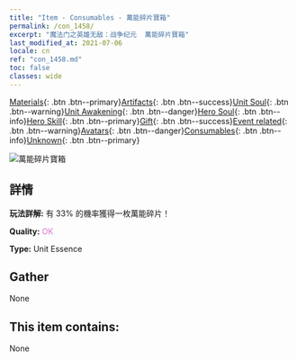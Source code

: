 ```yaml
---
title: "Item - Consumables - 萬能碎片寶箱"
permalink: /con_1458/
excerpt: "魔法门之英雄无敌：战争纪元  萬能碎片寶箱"
last_modified_at: 2021-07-06
locale: cn
ref: "con_1458.md"
toc: false
classes: wide
---
```

 [Materials](/ItemsCN/){: .btn .btn--primary}[Artifacts](/ItemsCN/Artifacts/){: .btn .btn--success}[Unit Soul](/ItemsCN/UnitSoul/){: .btn .btn--warning}[Unit Awakening](/ItemsCN/UnitAwakening/){: .btn .btn--danger}[Hero Soul](/ItemsCN/HeroSoul/){: .btn .btn--info}[Hero Skill](/ItemsCN/HeroSkill/){: .btn .btn--primary}[Gift](/ItemsCN/Gift/){: .btn .btn--success}[Event related](/ItemsCN/Events/){: .btn .btn--warning}[Avatars](/ItemsCN/Avatars/){: .btn .btn--danger}[Consumables](/ItemsCN/Consumables/){: .btn .btn--info}[Unknown](/ItemsCN/Unknown/){: .btn .btn--primary}

 ![萬能碎片寶箱](/images/t/i_907072.png)

## 詳情
 **玩法詳解:** 有 33% 的機率獲得一枚萬能碎片！

 **Quality:** <span style="color: #DA70D6">OK</span>

 **Type:** Unit Essence

## Gather

  None

## This item contains:

  None

